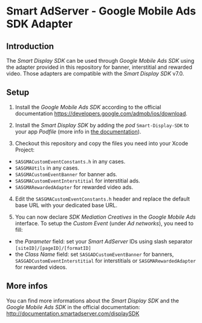 Smart AdServer - Google Mobile Ads SDK Adapter
==============================================

Introduction
------------
The _Smart Display SDK_ can be used through _Google Mobile Ads SDK_ using the adapter provided in this repository for banner, interstitial and rewarded video. Those adapters are compatible with the _Smart Display SDK_ v7.0.

Setup
-----

1) Install the _Google Mobile Ads SDK_ according to the official documentation https://developers.google.com/admob/ios/download.

2) Install the _Smart Display SDK_ by adding the _pod_ `Smart-Display-SDK` to your app _Podfile_ (more info in [the documentation](http://documentation.smartadserver.com/displaySDK/ios/gettingstarted.html)).

3) Checkout this repository and copy the files you need into your Xcode Project:

- `SASGMACustomEventConstants.h` in any cases.
- `SASGMAUtils` in any cases.
- `SASGMACustomEventBanner` for banner ads.
- `SASGMACustomEventInterstitial` for interstitial ads.
- `SASGMARewardedAdapter` for rewarded video ads.

4) Edit the `SASGMACustomEventConstants.h` header and replace the default base URL with your dedicated base URL.

5) You can now declare _SDK Mediation Creatives_ in the _Google Mobile Ads_ interface. To setup the _Custom Event_ (under _Ad networks_), you need to fill:

- the _Parameter_ field: set your _Smart AdServer_ IDs using slash separator `[siteID]/[pageID]/[formatID]`
- the _Class Name_ field: set `SASGADCustomEventBanner` for banners, `SASGADCustomEventInterstitial` for interstitials or `SASGMARewardedAdapter` for rewarded videos.


More infos
----------
You can find more informations about the _Smart Display SDK_ and the _Google Mobile Ads SDK_ in the official documentation:
http://documentation.smartadserver.com/displaySDK
